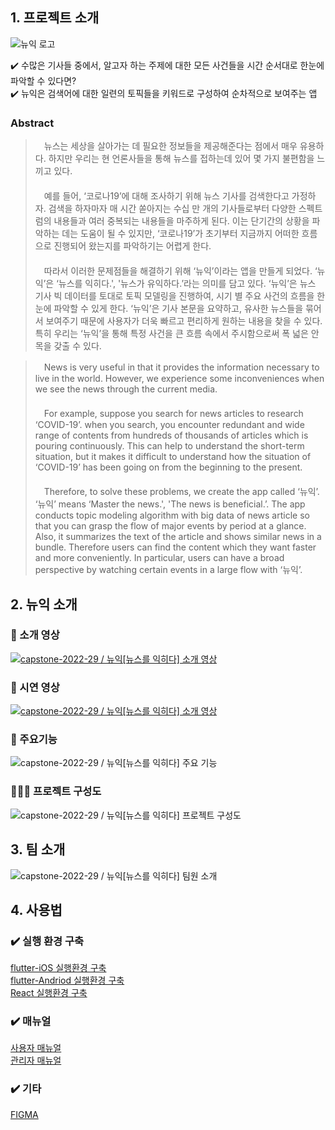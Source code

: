 ## 1. 프로젝트 소개
![뉴익 로고](https://user-images.githubusercontent.com/55417591/161069626-50a79398-abd8-47d5-9a57-e7b91a5a83b0.jpeg)

✔️ 수많은 기사들 중에서, 알고자 하는 주제에 대한 모든 사건들을 시간 순서대로 한눈에 파악할 수 있다면?  
✔️ 뉴익은 검색어에 대한 일련의 토픽들을 키워드로 구성하여 순차적으로 보여주는 앱

### Abstract
>  　뉴스는 세상을 살아가는 데 필요한 정보들을 제공해준다는 점에서 매우 유용하다. 하지만 우리는 현 언론사들을 통해 뉴스를 접하는데 있어 몇 가지 불편함을 느끼고 있다.  
>  　　  
>  　예를 들어, ‘코로나19’에 대해 조사하기 위해 뉴스 기사를 검색한다고 가정하자. 검색을 하자마자 매 시간 쏟아지는 수십 만 개의 기사들로부터 다양한 스펙트럼의 내용들과 여러 중복되는 내용들을 마주하게 된다. 이는 단기간의 상황을 파악하는 데는 도움이 될 수 있지만, ‘코로나19’가 초기부터 지금까지 어떠한 흐름으로 진행되어 왔는지를 파악하기는 어렵게 한다.  
>  　　  
>  　따라서 이러한 문제점들을 해결하기 위해 ‘뉴익’이라는 앱을 만들게 되었다. ‘뉴익’은 ‘뉴스를 익히다.', '뉴스가 유익하다.’라는 의미를 담고 있다. ‘뉴익’은 뉴스 기사 빅 데이터를 토대로 토픽 모델링을 진행하여, 시기 별 주요 사건의 흐름을 한눈에 파악할 수 있게 한다. ‘뉴익’은 기사 본문을 요약하고, 유사한 뉴스들을 묶어서 보여주기 때문에 사용자가 더욱 빠르고 편리하게 원하는 내용을 찾을 수 있다. 특히 우리는 ‘뉴익’을 통해 특정 사건을 큰 흐름 속에서 주시함으로써 폭 넓은 안목을 갖출 수 있다.

  
> 　News is very useful in that it provides the information necessary to live in the world. However, we experience some inconveniences when we see the news through the current media.  
> 　　  
> 　For example, suppose you search for news articles to research ‘COVID-19’. when you search, you encounter redundant and wide range of contents from hundreds of thousands of articles which is pouring continuously. This can help to understand the short-term situation, but it makes it difficult to understand how the situation of  ‘COVID-19’ has been going on from the beginning to the present.  
> 　　  
> 　Therefore, to solve these problems, we create the app called ‘뉴익’. ‘뉴익’ means ‘Master the news.', 'The news is beneficial.’. The app conducts topic modeling algorithm with big data of news article so that you can grasp the flow of major events by period at a glance. Also, it summarizes the text of the article and shows similar news in a bundle. Therefore users can find the content which they want faster and more conveniently. In particular, users can have a broad perspective by watching certain events in a large flow with ‘뉴익’.

## 2. 뉴익 소개
### 📌 소개 영상
[![capstone-2022-29 / 뉴익[뉴스를 익히다] 소개 영상](https://user-images.githubusercontent.com/55418359/161452259-61e5afb4-23f8-4b20-b290-d81b9470706b.jpeg)](https://youtu.be/TEmlbx04ibs "capstone-2022-29 / 뉴익[뉴스를 익히다] 소개 영상")

### 📌 시연 영상
[![capstone-2022-29 / 뉴익[뉴스를 익히다] 소개 영상](https://user-images.githubusercontent.com/54919662/170021537-a30b9c21-3d3a-425b-b29f-b5332e71756b.png)](https://youtu.be/L-2W3RsrU4s "capstone-2022-29 / 뉴익[뉴스를 익히다] 시연 영상")

### 🚀 주요기능
![capstone-2022-29 / 뉴익[뉴스를 익히다] 주요 기능](https://user-images.githubusercontent.com/54919662/170027346-409d8062-aab6-4466-adf2-638d2ecb25ac.png)

### 👩🏻‍💻 프로젝트 구성도
![capstone-2022-29 / 뉴익[뉴스를 익히다] 프로젝트 구성도](https://user-images.githubusercontent.com/54919662/170020896-d247083b-ecf3-458d-8ef7-3c969e4c75de.png)

## 3. 팀 소개
![capstone-2022-29 / 뉴익[뉴스를 익히다] 팀원 소개](https://user-images.githubusercontent.com/54919662/170028107-ae24f934-6854-4064-8679-ed927d2402c6.png)

## 4. 사용법
### ✔️  실행 환경 구축
[flutter-iOS 실행환경 구축](https://www.miricanvas.com/v/114qcfo "flutter-iOS 실행환경 구축")   
[flutter-Andriod 실행환경 구축](https://www.miricanvas.com/v/1153cuh "flutter-iOS 실행환경 구축")   
[React 실행환경 구축](https://www.miricanvas.com/v/1153dbo "react 실행환경 구축")

### ✔️ 매뉴얼
[사용자 매뉴얼](https://www.miricanvas.com/v/114fygg "뉴익의 사용자 매뉴얼")   
[관리자 매뉴얼](https://www.miricanvas.com/design/114npv9 "뉴익의 관리자 매뉴얼")

### ✔️ 기타
[FIGMA](https://www.figma.com/file/XKdWW52raly6bt1g75ldjE/%EB%89%B4%EC%9D%B5-UI "뉴익의 UI")

